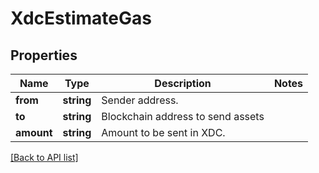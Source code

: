 # XdcEstimateGas

## Properties

Name | Type | Description | Notes
------------ | ------------- | ------------- | -------------
**from** | **string** | Sender address. |
**to** | **string** | Blockchain address to send assets |
**amount** | **string** | Amount to be sent in XDC. |

[[Back to API list]](../../README.md#api-endpoints)
